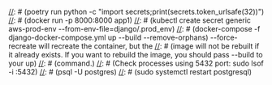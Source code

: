 [//]: # (https://python-poetry.org/docs/basic-usage/)
[//]: # (poetry run django-admin startproject user_management .)
[//]: # (poetry run python manage.py runserver)
[//]: # (poetry run python -c "import secrets;print(secrets.token_urlsafe(32))")
[//]: # (docker run -p 8000:8000 app1)
[//]: # (kubectl create secret generic aws-prod-env --from-env-file=django/.prod_env)
[//]: # (docker-compose -f django-docker-compose.yml up --build --remove-orphans)  --force-recreate will recreate the container, but the
[//]: # (image will not be rebuilt if it already exists. If you want to rebuild the image, you should pass --build to your up)
[//]: # (command.)
[//]: # (Check processes using 5432 port: sudo lsof -i :5432)
[//]: # (psql -U postgres)
[//]: # (sudo systemctl restart postgresql)